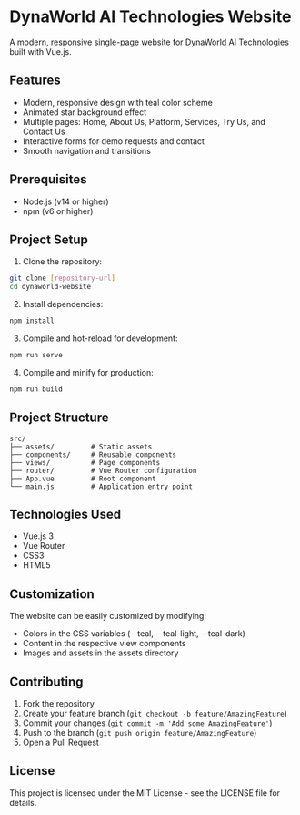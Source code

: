 # DynaWorld AI Technologies Website

A modern, responsive single-page website for DynaWorld AI Technologies built with Vue.js.

## Features

- Modern, responsive design with teal color scheme
- Animated star background effect
- Multiple pages: Home, About Us, Platform, Services, Try Us, and Contact Us
- Interactive forms for demo requests and contact
- Smooth navigation and transitions

## Prerequisites

- Node.js (v14 or higher)
- npm (v6 or higher)

## Project Setup

1. Clone the repository:
```bash
git clone [repository-url]
cd dynaworld-website
```

2. Install dependencies:
```bash
npm install
```

3. Compile and hot-reload for development:
```bash
npm run serve
```

4. Compile and minify for production:
```bash
npm run build
```

## Project Structure

```
src/
├── assets/         # Static assets
├── components/     # Reusable components
├── views/          # Page components
├── router/         # Vue Router configuration
├── App.vue         # Root component
└── main.js         # Application entry point
```

## Technologies Used

- Vue.js 3
- Vue Router
- CSS3
- HTML5

## Customization

The website can be easily customized by modifying:

- Colors in the CSS variables (--teal, --teal-light, --teal-dark)
- Content in the respective view components
- Images and assets in the assets directory

## Contributing

1. Fork the repository
2. Create your feature branch (`git checkout -b feature/AmazingFeature`)
3. Commit your changes (`git commit -m 'Add some AmazingFeature'`)
4. Push to the branch (`git push origin feature/AmazingFeature`)
5. Open a Pull Request

## License

This project is licensed under the MIT License - see the LICENSE file for details. 